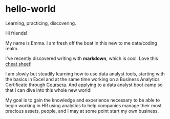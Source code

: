 # hello-world
Learning, practicing, discovering.  

Hi friends!

My name is Emma.  I am fresh off the boat in this new to me data/coding realm.

I've recently discovered writing with **markdown**, which is cool.  Love this [cheat sheet](https://github.com/adam-p/markdown-here/wiki/Markdown-Cheatsheet)!

I am slowly but steadily learning how to use data analyst tools, starting with the basics in Excel and at the same time working on a Business Analytics Certificate through [Coursera](https://www.coursera.org/). And applying to a data analyst boot camp so that I can dive into this whole new world!

My goal is to gain the knowledge and experience necessary to be able to begin working in HR using analytics to help companies manage their most precious assets, people, and I may at some point start my own business.  
